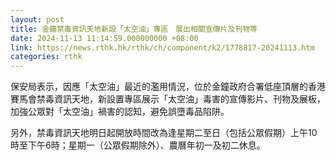 ```yaml
---
layout: post
title: 金鐘禁毒資訊天地新設「太空油」專區　展出相關宣傳片及刊物等
date: 2024-11-13 11:14:59.000000000 +08:00
link: https://news.rthk.hk/rthk/ch/component/k2/1778817-20241113.htm
categories: rthk
---
```


保安局表示，因應「太空油」最近的濫用情況，位於金鐘政府合署低座頂層的香港賽馬會禁毒資訊天地，新設置專區展示「太空油」毒害的宣傳影片、刊物及展板，加強公眾對「太空油」禍害的認知，避免誤墮毒品陷阱。

另外，禁毒資訊天地明日起開放時間改為逢星期二至日（包括公眾假期）上午10時至下午6時；星期一（公眾假期除外）、農曆年初一及初二休息。　 
　　

